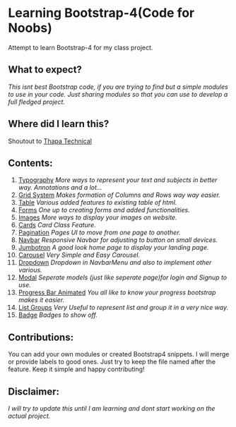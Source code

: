 # Learning Bootstrap-4(Code for Noobs)
Attempt to learn Bootstrap-4 for my class project.

## What to expect?
_This isnt best Bootstrap code, if you are trying to find but a simple modules to use in your code._
_Just sharing modules so that you can use to develop a full fledged project._

## Where did I learn this?
Shoutout to [Thapa Technical](https://www.youtube.com/channel/UCwfaAHy4zQUb2APNOGXUCCA)

## Contents:
1. [Typography](https://github.com/NirmitSawant/LearningBootstrap4/blob/master/typography.html)
_More ways to represent your text and subjects in better way. Annotations and a lot..._
2. [Grid System](https://github.com/NirmitSawant/LearningBootstrap4/blob/master/gridsys.html)
_Makes formation of Columns and Rows way way easier._
3. [Table](https://github.com/NirmitSawant/LearningBootstrap4/blob/master/table.html)
_Various added features to existing table of html._
4. [Forms](https://github.com/NirmitSawant/LearningBootstrap4/blob/master/forms.html)
_One up to creating forms and added functionalities._
5. [Images](https://github.com/NirmitSawant/LearningBootstrap4/blob/master/images.html)
_More ways to display your images on website._
6. [Cards](https://github.com/NirmitSawant/LearningBootstrap4/blob/master/cards.html)
_Card Class Feature._
7. [Pagination](https://github.com/NirmitSawant/LearningBootstrap4/blob/master/pagination.html)
_Pages UI to move from one page to another._
8. [Navbar](https://github.com/NirmitSawant/LearningBootstrap4/blob/master/responsivenavbar.html)
_Responsive Navbar for adjusting to button on small devices._
9. [Jumbotron](https://github.com/NirmitSawant/LearningBootstrap4/blob/master/jumotron.html)
_A good look home page to display your landing page._
10. [Carousel](https://github.com/NirmitSawant/Bootstrap4Practise/blob/master/carousel.html)
_Very Simple and Easy Carousel._
11. [Dropdown](https://github.com/NirmitSawant/Bootstrap4Practise/blob/master/dropdown.html)
_Dropdown in NavbarMenu and also to implement other various._
12. [Modal](https://github.com/NirmitSawant/Bootstrap4Practise/blob/master/modal.html)
_Seperate models (just like seperate page)for login and Signup to use._
13. [Progress Bar Animated](https://github.com/NirmitSawant/Bootstrap4Practise/blob/master/progressbar.html)
_You all like to know your progress bootstrap makes it easier._
14. [List Groups](https://github.com/NirmitSawant/Bootstrap4Practise/blob/master/listgroups.html)
_Very Useful to represent list and group it in a very nice way._
15. [Badge](https://github.com/NirmitSawant/Bootstrap4Practise/blob/master/badge.html)
_Badges to show off._

## Contributions:
You can add your own modules or created Bootstrap4 snippets. I will merge or provide labels to good ones. 
Just try to keep the file named after the feature. Keep it simple and happy contributing!

## Disclaimer:
_I will try to update this until I am learning and dont start working on the actual project._
